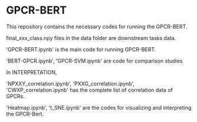 # GPCR-BERT

This repository contains the necessary codes for running the GPCR-BERT.

final_xxx_class.npy files in the data folder are downstream tasks data.

'GPCR-BERT.ipynb' is the main code for running GPCR-BERT.

'BERT-GPCR.ipynb', 'GPCR-SVM.ipynb' are code for comparison studies


In INTERPRETATION, 

'NPXXY_correlation.ipynb', 'PXXG_correlation.ipynb', 'CWXP_correlation.ipynb' has the complete list of correlation data of GPCRs.

'Heatmap.ipynb', 't_SNE.ipynb' are the codes for visualizing and interpreting the GPCR-Bert.
